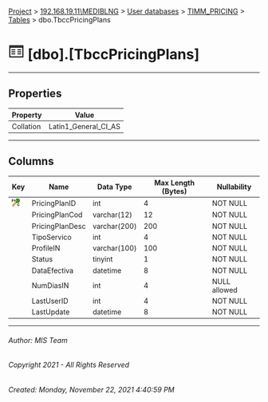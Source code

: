 #### 

[Project](../../../../index.md) > [192.168.19.11\\MEDIBLNG](../../../index.md) > [User databases](../../index.md) > [TIMM_PRICING](../index.md) > [Tables](Tables.md) > dbo.TbccPricingPlans

# ![Tables](../../../../Images/Table32.png) [dbo].[TbccPricingPlans]

---

## <a name="#properties"></a>Properties

| Property | Value |
|---|---|
| Collation | Latin1_General_CI_AS |


---

## <a name="#columns"></a>Columns

| Key | Name | Data Type | Max Length (Bytes) | Nullability |
|---|---|---|---|---|
| [![Cluster Primary Key PK_TbccPricingPlans: PricingPlanID](../../../../Images/pkcluster.png)](#indexes) | PricingPlanID | int | 4 | NOT NULL |
|  | PricingPlanCod | varchar(12) | 12 | NOT NULL |
|  | PricingPlanDesc | varchar(200) | 200 | NOT NULL |
|  | TipoServico | int | 4 | NOT NULL |
|  | ProfileIN | varchar(100) | 100 | NOT NULL |
|  | Status | tinyint | 1 | NOT NULL |
|  | DataEfectiva | datetime | 8 | NOT NULL |
|  | NumDiasIN | int | 4 | NULL allowed |
|  | LastUserID | int | 4 | NOT NULL |
|  | LastUpdate | datetime | 8 | NOT NULL |


---

###### Author:  MIS Team

###### Copyright 2021 - All Rights Reserved

###### Created: Monday, November 22, 2021 4:40:59 PM

